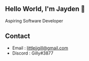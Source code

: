 ## Hello World, I'm Jayden 👋
Aspiring Software Developer

## Contact
- Email : littlejjgill@gmail.com
- Discord : Gilly#3877
